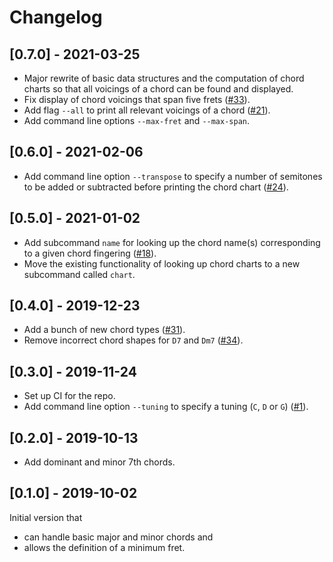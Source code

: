 # Changelog

## [0.7.0] - 2021-03-25

* Major rewrite of basic data structures and the computation of chord charts so that all voicings of a chord can be found and displayed.
* Fix display of chord voicings that span five frets ([#33](https://github.com/noeddl/ukebox/issues/33)).
* Add flag `--all` to print all relevant voicings of a chord ([#21](https://github.com/noeddl/ukebox/issues/21)).
* Add command line options `--max-fret` and `--max-span`.

## [0.6.0] - 2021-02-06

* Add command line option `--transpose` to specify a number of semitones to be added or subtracted before printing the chord chart ([#24](https://github.com/noeddl/ukebox/issues/24)).

## [0.5.0] - 2021-01-02

* Add subcommand `name` for looking up the chord name(s) corresponding to a given chord fingering ([#18](https://github.com/noeddl/ukebox/issues/18)).
* Move the existing functionality of looking up chord charts to a new subcommand called `chart`.

## [0.4.0] - 2019-12-23

* Add a bunch of new chord types ([#31](https://github.com/noeddl/ukebox/issues/31)).
* Remove incorrect chord shapes for `D7` and `Dm7` ([#34](https://github.com/noeddl/ukebox/issues/34)).

## [0.3.0] - 2019-11-24

* Set up CI for the repo.
* Add command line option `--tuning` to specify a tuning (`C`, `D` or `G`) ([#1](https://github.com/noeddl/ukebox/issues/1)).

## [0.2.0] - 2019-10-13

* Add dominant and minor 7th chords.

## [0.1.0] - 2019-10-02

Initial version that

* can handle basic major and minor chords and
* allows the definition of a minimum fret.
